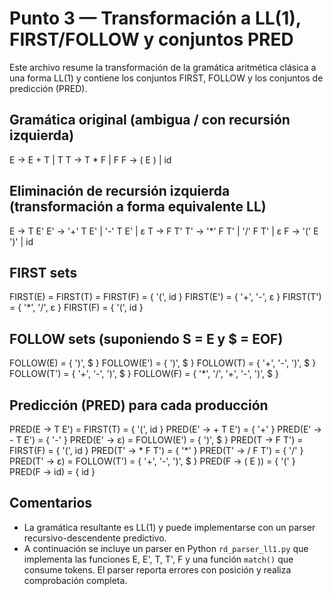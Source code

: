 # Punto 3 — Transformación a LL(1), FIRST/FOLLOW y conjuntos PRED

Este archivo resume la transformación de la gramática aritmética clásica a una forma LL(1)
y contiene los conjuntos FIRST, FOLLOW y los conjuntos de predicción (PRED).

## Gramática original (ambigua / con recursión izquierda)
E -> E + T | T
T -> T * F | F
F -> ( E ) | id

## Eliminación de recursión izquierda (transformación a forma equivalente LL)
E  -> T E'
E' -> '+' T E' | '-' T E' | ε
T  -> F T'
T' -> '*' F T' | '/' F T' | ε
F  -> '(' E ')' | id

## FIRST sets
FIRST(E)  = FIRST(T) = FIRST(F) = { '(', id }
FIRST(E') = { '+', '-', ε }
FIRST(T') = { '*', '/', ε }
FIRST(F)  = { '(', id }

## FOLLOW sets (suponiendo S = E y $ = EOF)
FOLLOW(E)  = { ')', $ }
FOLLOW(E') = { ')', $ }
FOLLOW(T)  = { '+', '-', ')', $ }
FOLLOW(T') = { '+', '-', ')', $ }
FOLLOW(F)  = { '*', '/', '+', '-', ')', $ }

## Predicción (PRED) para cada producción
PRED(E -> T E')     = FIRST(T) = { '(', id }
PRED(E' -> + T E')  = { '+' }
PRED(E' -> - T E')  = { '-' }
PRED(E' -> ε)       = FOLLOW(E') = { ')', $ }
PRED(T -> F T')     = FIRST(F) = { '(', id }
PRED(T' -> * F T')  = { '*' }
PRED(T' -> / F T')  = { '/' }
PRED(T' -> ε)       = FOLLOW(T') = { '+', '-', ')', $ }
PRED(F -> ( E ))    = { '(' }
PRED(F -> id)       = { id }

## Comentarios
- La gramática resultante es LL(1) y puede implementarse con un parser recursivo-descendente predictivo.
- A continuación se incluye un parser en Python `rd_parser_ll1.py` que implementa las funciones E, E', T, T', F y
  una función `match()` que consume tokens. El parser reporta errores con posición y realiza comprobación completa.
